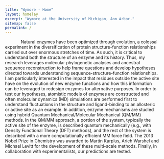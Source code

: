 ```yaml
---
title: "Wymore - Home"
layout: homelay
excerpt: "Wymore at the University of Michigan, Ann Arbor."
sitemap: false
permalink: /
---
```


&nbsp;&nbsp;&nbsp;&nbsp;&nbsp;&nbsp;&nbsp;&nbsp;&nbsp;&nbsp;&nbsp;&nbsp;
Natural enzymes have been optimized through evolution, a colossal experiment in the diversification of protein structure-function relationships carried out over enormous stretches of time. As such, it is critical to understand both the structure of an enzyme and its history. Thus, my research leverages molecular phylogenetic analyses and ancestral sequence reconstruction to help frame questions and develop hypotheses directed towards understanding sequence-structure-function relationships. I am particularly interested in the impact that residues outside the active site have on the evolution of new enzyme functions and how this information can be leveraged to redesign enzymes for alternative purposes. In order to test our hypotheses, atomistic models of enzymes are constructed and often molecular dynamics (MD) simulations are performed first to understand fluctuations in the structure and ligand-binding to an allosteric or active site as an example. In addition, enzyme mechanisms are studied using hybrid Quantum Mechanical/Molecular Mechanical (QM/MM) methods. In the QM/MM approach, a portion of the system, typically the active site of the enzyme, is described quantum mechanically (e.g., with Density Functional Theory (DFT) methods), and the rest of the system is described with a more computationally efficient MM force field. The 2013 Nobel Prize in Chemistry was awarded to Martin Karplus, Arieh Warshel and Michael Levitt for the development of these multi-scale methods. Finally, in collaboration with experimentalists, our predictions are tested.


<!-- TODO
# Funding

<figure class="fourth">
  <img src="{{ site.url }}{{ site.baseurl }}/images/logopic/Logo_Leiden.jpg" style="width: 210px">
  <img src="{{ site.url }}{{ site.baseurl }}/images/logopic/Logo_Nanofront.jpg" style="width: 110px">
  <img src="{{ site.url }}{{ site.baseurl }}/images/logopic/Logo_NWO.jpg" style="width: 120px">
  <img src="{{ site.url }}{{ site.baseurl }}/images/logopic/Logo_ERC.jpg" style="width: 110px">
</figure>
-->
